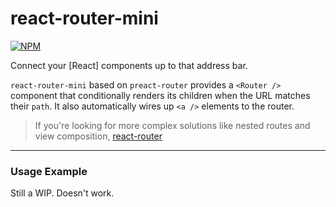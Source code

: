 # react-router-mini

[![NPM](http://img.shields.io/npm/v/preact-router.svg)](https://www.npmjs.com/package/react-router-mini)


Connect your [React] components up to that address bar.

`react-router-mini` based on `preact-router` provides a `<Router />` component that conditionally renders its children when the URL matches their `path`. It also automatically wires up `<a />` elements to the router.
>
> If you're looking for more complex solutions like nested routes and view composition, [react-router](https://github.com/ReactTraining/react-router)

---


### Usage Example

Still a WIP. Doesn't work.
